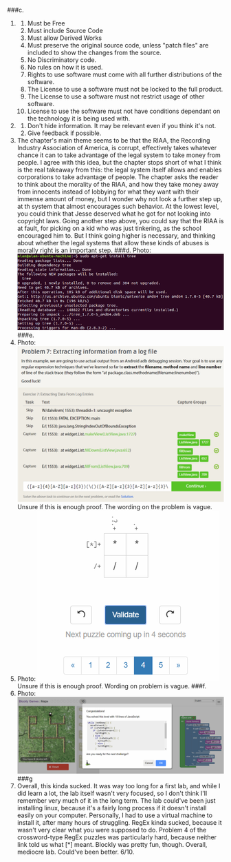 ###c.
1.	1. Must be Free
	2. Must include Source Code
	3. Must allow Derived Works
	4. Must preserve the original source code, unless "patch files" are included to show the changes from the source.
	5. No Discriminatory code.
	6. No rules on how it is used.
	7. Rights to use software must come with all further distributions of the software. 
	8. The License to use a software must not be locked to the full product.
	9. The License to use a software must not restrict usage of other software.
	10. License to use the software must not have conditions dependant on the technology it is being used with.
2.  1. Don't hide information. It may be relevant even if you think it's not.
    2. Give feedback if possible. 
3.  The chapter's main theme seems to be that the RIAA, the Recording Industry Association of America, is corrupt, 
	effectively takes whatever chance it can to take advantage of the legal system to take money from people. 
	I agree with this idea, but the chapter stops short of what I think is the real takeaway from this: the legal 
	system itself allows and enables corporations to take advantage of people. The chapter asks the reader to think
	about the morality of the RIAA, and how they take money away from innocents instead of lobbying for what they want
	with their immense amount of money, but I wonder why not look a further step up, at th system that almost encourages
	such behavior. At the lowest level, you could think that Jesse deserved what he got for not looking into copyright 
	laws. Going another step above, you could say that the RIAA is at fault, for picking on a kid who was just tinkering,
	as the school encouraged him to. But I think going higher is necessary, and thinking about whether the legal systems
	that allow these kinds of abuses is morally right is an important step.
###d.
Photo: ![tree](images/tree_install.png)
###e.
2. Photo: ![RegExProblems](images/RegExProblems.png)
	Unsure if this is enough proof. The wording on the problem is vague.
3. Photo: ![RegExProblems2](images/RegExProblems2.png)
	Unsure if this is enough proof. Wording on problem is vague.
###f.
1. Photo: ![BlocklyProblem](images/BlocklyProblem.png)
###g
3. Overall, this kinda sucked. It was way too long for a first lab, and while I did learn a lot, the lab itself wasn't very 
   focused, so I don't think I'll remember very much of it in the long term. The lab could've been just installing linux, 
   because it's a fairly long process if it doesn't install easily on your computer. Personally, I had to use a virtual machine
   to install it, after many hours of struggling. RegEx kinda sucked, because it wasn't very clear what you were supposed to do.
   Problem 4 of the crossword-type RegEx puzzles was particularly hard, because neither link told us what [*] meant. Blockly was
   pretty fun, though. Overall, mediocre lab. Could've been better. 6/10.

